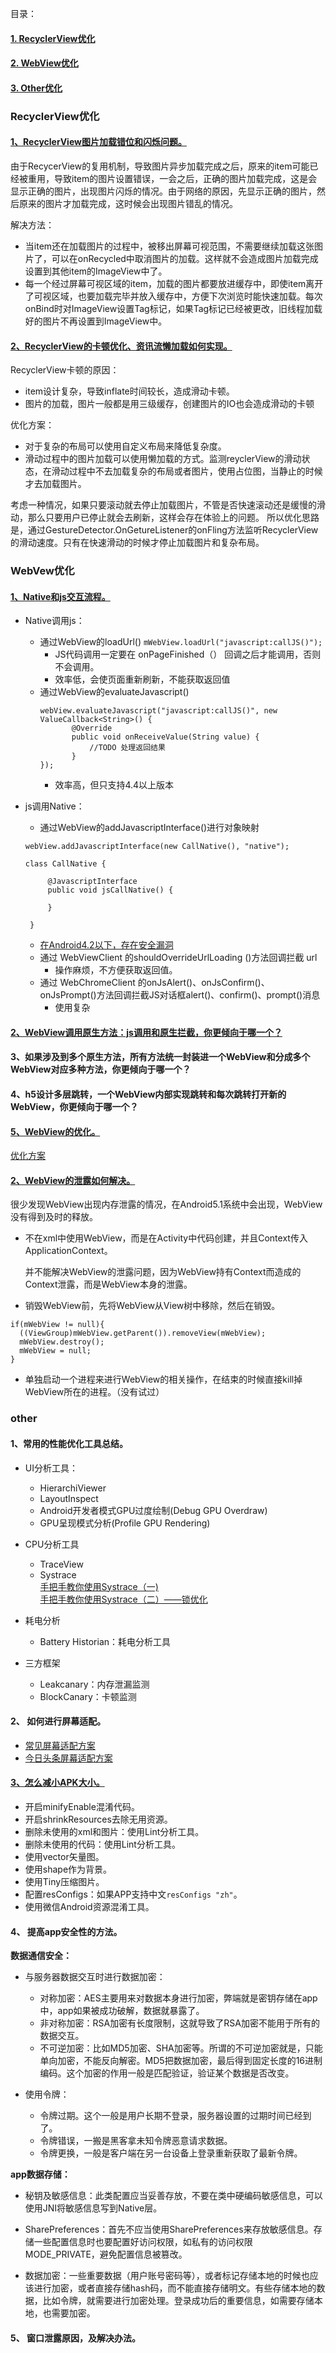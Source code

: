 目录：
#### [1. RecyclerView优化](#RecyclerView优化)

#### [2. WebView优化](#WebVew优化)

#### [3. Other优化](#other)


### RecyclerView优化

#### [1、RecyclerView图片加载错位和闪烁问题。](http://www.codexiu.cn/android/blog/24953/)

 由于RecycerView的复用机制，导致图片异步加载完成之后，原来的item可能已经被重用，导致item的图片设置错误，一会之后，正确的图片加载完成，这是会显示正确的图片，出现图片闪烁的情况。由于网络的原因，先显示正确的图片，然后原来的图片才加载完成，这时候会出现图片错乱的情况。
 
 解决方法：
 - 当item还在加载图片的过程中，被移出屏幕可视范围，不需要继续加载这张图片了，可以在onRecycled中取消图片的加载。这样就不会造成图片加载完成设置到其他item的ImageView中了。
 - 每一个经过屏幕可视区域的item，加载的图片都要放进缓存中，即使item离开了可视区域，也要加载完毕并放入缓存中，方便下次浏览时能快速加载。每次onBind时对ImageView设置Tag标记，如果Tag标记已经被更改，旧线程加载好的图片不再设置到ImageView中。


#### [2、RecyclerView的卡顿优化、资讯流懒加载如何实现。](https://blog.csdn.net/likuan0214/article/details/51911873)
 
 RecyclerView卡顿的原因：
 - item设计复杂，导致inflate时间较长，造成滑动卡顿。
 - 图片的加载，图片一般都是用三级缓存，创建图片的IO也会造成滑动的卡顿
 
 优化方案：
 - 对于复杂的布局可以使用自定义布局来降低复杂度。
 - 滑动过程中的图片加载可以使用懒加载的方式。监测reyclerView的滑动状态，在滑动过程中不去加载复杂的布局或者图片，使用占位图，当静止的时候才去加载图片。
 
 考虑一种情况，如果只要滚动就去停止加载图片，不管是否快速滚动还是缓慢的滑动，那么只要用户已停止就会去刷新，这样会存在体验上的问题。
 所以优化思路是，通过GestureDetector.OnGetureListener的onFling方法监听RecyclerView的滑动速度。只有在快速滑动的时候才停止加载图片和复杂布局。


### WebVew优化

 #### [1、Native和js交互流程。](https://blog.csdn.net/carson_ho/article/details/64904691)

 - Native调用js：
   - 通过WebView的loadUrl()
     `mWebView.loadUrl("javascript:callJS()");`   
     - JS代码调用一定要在 onPageFinished（） 回调之后才能调用，否则不会调用。
     - 效率低，会使页面重新刷新，不能获取返回值
   - 通过WebView的evaluateJavascript()
     ```
     webView.evaluateJavascript("javascript:callJS()", new ValueCallback<String>() {
            @Override
            public void onReceiveValue(String value) {
                //TODO 处理返回结果
            }
     });
     ```
     - 效率高，但只支持4.4以上版本
   
 - js调用Native：
   - 通过WebView的addJavascriptInterface()进行对象映射
   ```
   webView.addJavascriptInterface(new CallNative(), "native");
   
   class CallNative {

        @JavascriptInterface
        public void jsCallNative() {

        }

    }
   ```
     - [在Android4.2以下，存在安全漏洞](https://www.jianshu.com/p/3a345d27cd42)
   - 通过 WebViewClient 的shouldOverrideUrlLoading ()方法回调拦截 url
     - 操作麻烦，不方便获取返回值。
   - 通过 WebChromeClient 的onJsAlert()、onJsConfirm()、onJsPrompt()方法回调拦截JS对话框alert()、confirm()、prompt()消息
     - 使用复杂


#### [2、WebView调用原生方法：js调用和原生拦截，你更倾向于哪一个？]()


#### 3、如果涉及到多个原生方法，所有方法统一封装进一个WebView和分成多个WebView对应多种方法，你更倾向于哪一个？


#### 4、h5设计多层跳转，一个WebView内部实现跳转和每次跳转打开新的WebView，你更倾向于哪一个？

#### [5、WebView的优化。](https://tech.meituan.com/2017/06/09/webviewperf.html)
   [优化方案](https://tech.meituan.com/2017/06/09/webviewperf.html)


#### [2、WebView的泄露如何解决。](https://lipeng1667.github.io/2016/08/06/memory-optimisation-for-webview-in-android/)

  很少发现WebView出现内存泄露的情况，在Android5.1系统中会出现，WebView没有得到及时的释放。
  
  - 不在xml中使用WebView，而是在Activity中代码创建，并且Context传入ApplicationContext。
  
    并不能解决WebView的泄露问题，因为WebView持有Context而造成的Context泄露，而是WebView本身的泄露。
  
  - 销毁WebView前，先将WebView从View树中移除，然后在销毁。
  
  ```
  if(mWebView != null){
  	((ViewGroup)mWebView.getParent()).removeView(mWebView);
	mWebView.destroy();
	mWebView = null;
  }
  ```

 - 单独启动一个进程来进行WebView的相关操作，在结束的时候直接kill掉WebView所在的进程。（没有试过）



### other

#### 1、常用的性能优化工具总结。

 - UI分析工具：
   - HierarchiViewer
   - LayoutInspect
   - Android开发者模式GPU过度绘制(Debug GPU Overdraw)
   - GPU呈现模式分析(Profile GPU Rendering)
  
 - CPU分析工具
   - TraceView
   - Systrace     
    [手把手教你使用Systrace（一)](https://zhuanlan.zhihu.com/p/27331842)     
    [手把手教你使用Systrace（二）——锁优化](https://zhuanlan.zhihu.com/p/27535205)    
   
 - 耗电分析
   - Battery Historian：耗电分析工具
  
 - 三方框架
   - Leakcanary：内存泄漏监测
   - BlockCanary：卡顿监测
  
#### 2、	如何进行屏幕适配。

- [常见屏幕适配方案](https://www.jianshu.com/p/55e0fca23b4f)
- [今日头条屏幕适配方案](https://mp.weixin.qq.com/s/d9QCoBP6kV9VSWvVldVVwA)

#### [3、怎么减小APK大小。](http://wuxiaolong.me/2017/03/19/ReduceAPKSize/)

- 开启minifyEnable混淆代码。
- 开启shrinkResources去除无用资源。
- 删除未使用的xml和图片：使用Lint分析工具。
- 删除未使用的代码：使用Lint分析工具。
- 使用vector矢量图。
- 使用shape作为背景。
- 使用Tiny压缩图片。
- 配置resConfigs：如果APP支持中文`resConfigs "zh"`。
- 使用微信Android资源混淆工具。

#### 4、	提高app安全性的方法。

**数据通信安全：**
- 与服务器数据交互时进行数据加密：
    
   - 对称加密：AES主要用来对数据本身进行加密，弊端就是密钥存储在app中，app如果被成功破解，数据就暴露了。
   - 非对称加密：RSA加密有长度限制，这就导致了RSA加密不能用于所有的数据交互。
   - 不可逆加密：比如MD5加密、SHA加密等。所谓的不可逆加密就是，只能单向加密，不能反向解密。MD5把数据加密，最后得到固定长度的16进制编码。这个加密的作用一般是匹配验证，验证某个数据是否改变。

- 使用令牌：

   - 令牌过期。这个一般是用户长期不登录，服务器设置的过期时间已经到了。
   - 令牌错误，一搬是黑客拿未知令牌恶意请求数据。
   - 令牌更换，一般是客户端在另一台设备上登录重新获取了最新令牌。

**app数据存储：**
- 秘钥及敏感信息：此类配置应当妥善存放，不要在类中硬编码敏感信息，可以使用JNI将敏感信息写到Native层。

- SharePreferences：首先不应当使用SharePreferences来存放敏感信息。存储一些配置信息时也要配置好访问权限，如私有的访问权限 MODE_PRIVATE，避免配置信息被篡改。

- 数据加密：一些重要数据（用户账号密码等），或者标记存储本地的时候也应该进行加密，或者直接存储hash码，而不能直接存储明文。有些存储本地的数据，比如令牌，就需要进行加密处理。登录成功后的重要信息，如需要存储本地，也需要加密。


#### 5、	窗口泄露原因，及解决办法。

